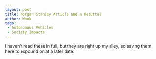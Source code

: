 ```yaml
---
layout: post
title: Morgan Stanley Article and a Rebuttal
author: Wook
tags:
 - Autonomous Vehicles
 - Society Impacts
---
```


I haven't read these in full, but they are right up my alley, so saving them here to
expound on at a later date.

[LA Times]: http://www.latimes.com/business/autos/la-fi-hy-end-of-human-driving-20150407-story.html "Major auto industry disruption will lead to robotic taxis, Morgan Stanley says"
[Taxicab Subjects]: http://taxicabsubjects.blogspot.com/2015/04/shared-autonomy-or-control-society.html "\"Shared Autonomy\" or \"Control Society?\""
